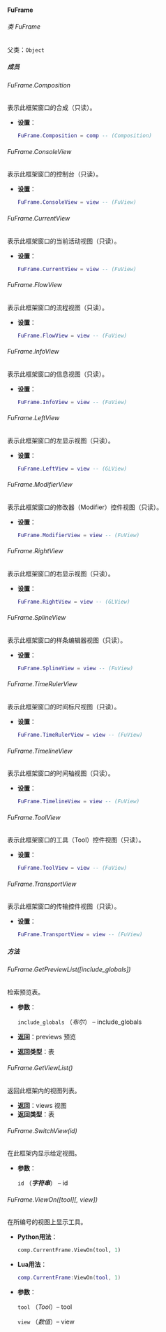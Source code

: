 #### FuFrame

###### 类 FuFrame

父类：`Object`

##### 成员

###### FuFrame.Composition

表示此框架窗口的合成（只读）。

- <b>设置</b>：

  ```lua
  FuFrame.Composition = comp -- (Composition)
  ```

###### FuFrame.ConsoleView

表示此框架窗口的控制台（只读）。

- <b>设置</b>：

  ```lua
  FuFrame.ConsoleView = view -- (FuView)
  ```

###### FuFrame.CurrentView

表示此框架窗口的当前活动视图（只读）。

- <b>设置</b>：

  ```lua
  FuFrame.CurrentView = view -- (FuView)
  ```

###### FuFrame.FlowView

表示此框架窗口的流程视图（只读）。

- <b>设置</b>：

  ```lua
  FuFrame.FlowView = view -- (FuView)
  ```

###### FuFrame.InfoView

表示此框架窗口的信息视图（只读）。

- <b>设置</b>：

  ```lua
  FuFrame.InfoView = view -- (FuView)
  ```

###### FuFrame.LeftView

表示此框架窗口的左显示视图（只读）。

- <b>设置</b>：

  ```lua
  FuFrame.LeftView = view -- (GLView)
  ```

###### FuFrame.ModifierView

表示此框架窗口的修改器（Modifier）控件视图（只读）。

- <b>设置</b>：

  ```lua
  FuFrame.ModifierView = view -- (FuView)
  ```

###### FuFrame.RightView

表示此框架窗口的右显示视图（只读）。

- <b>设置</b>：

  ```lua
  FuFrame.RightView = view -- (GLView)
  ```

###### FuFrame.SplineView

表示此框架窗口的样条编辑器视图（只读）。

- <b>设置</b>：

  ```lua
  FuFrame.SplineView = view -- (FuView)
  ```

###### FuFrame.TimeRulerView

表示此框架窗口的时间标尺视图（只读）。

- <b>设置</b>：

  ```lua
  FuFrame.TimeRulerView = view -- (FuView)
  ```

###### FuFrame.TimelineView

表示此框架窗口的时间轴视图（只读）。

- <b>设置</b>：

  ```lua
  FuFrame.TimelineView = view -- (FuView)
  ```

###### FuFrame.ToolView

表示此框架窗口的工具（Tool）控件视图（只读）。

- <b>设置</b>：

  ```lua
  FuFrame.ToolView = view -- (FuView)
  ```

###### FuFrame.TransportView

表示此框架窗口的传输控件视图（只读）。

- <b>设置</b>：

  ```lua
  FuFrame.TransportView = view -- (FuView)
  ```

##### 方法

###### FuFrame.GetPreviewList([*include_globals*])

检索预览表。

- <b>参数</b>：

  `include_globals` （*布尔*） – include_globals

- <b>返回</b>：previews 预览

- <b>返回类型</b>：表

###### FuFrame.GetViewList()

返回此框架内的视图列表。

- <b>返回</b>：views 视图
- <b>返回类型</b>：表

###### FuFrame.SwitchView(*id*)

在此框架内显示给定视图。

- <b>参数</b>：

  `id` （***字符串***） – id

###### FuFrame.ViewOn(\[*tool*\]\[, *view*\])

在所编号的视图上显示工具。

- <b>Python用法</b>：

  ```python
  comp.CurrentFrame.ViewOn(tool, 1)
  ```

- <b>Lua用法</b>：

  ```Lua
  comp.CurrentFrame:ViewOn(tool, 1)
  ```

- <b>参数</b>：

  `tool` （*Tool*）– tool

  `view` （*数值*）– view 